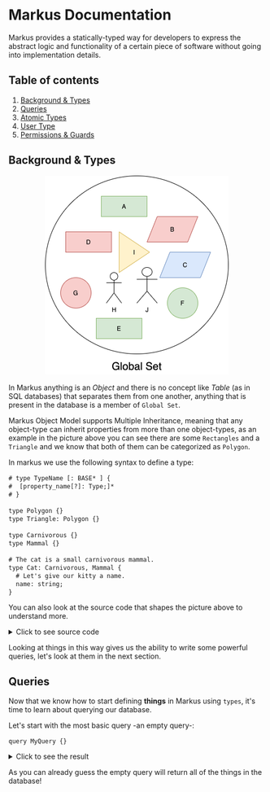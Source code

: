 # Markus Documentation

Markus provides a statically-typed way for developers to express the abstract logic and
functionality of a certain piece of software without going into implementation details.

## Table of contents

1. [Background & Types](#background-&-types)
2. [Queries](#queries)
3. [Atomic Types](#atomic-types)
4. [User Type](#user-type)
5. [Permissions & Guards](#permissions-&-guards)

## Background & Types

<div style="text-align:center"><img src="artifacts/dataset.png" /></div>

In Markus anything is an _Object_ and there is no concept like _Table_ (as in SQL databases)
that separates them from one another, anything that is present in the database is a member of
`Global Set`.

Markus Object Model supports Multiple Inheritance, meaning that any object-type can inherit
properties from more than one object-types, as an example in the picture above you can see
there are some `Rectangles` and a `Triangle` and we know that both of them can be categorized
as `Polygon`.

In markus we use the following syntax to define a type:

```markus
# type TypeName [: BASE* ] {
#  [property_name[?]: Type;]*
# }

type Polygon {}
type Triangle: Polygon {}

type Carnivorous {}
type Mammal {}

# The cat is a small carnivorous mammal.
type Cat: Carnivorous, Mammal {
  # Let's give our kitty a name.
  name: string;
}
```

You can also look at the source code that shapes the picture above to understand more.

<details>
<summary>Click to see source code</summary>

```markus
type Named {
  name: string;
}

type Colored {
  color: string;
}

# `Shape` is `Named` and `Colored`.
type Shape: Named, Colored {}

# We define `Circle` as a shape.
type Circle: Shape {}

type Polygon: Shape {}

type Triangle: Polygon {}

type Quadrilateral: Polygon {}

type Parallelogram: Polygon {}

type Rectangle: Parallelogram {}

type Person: Named {
  height: number;
}

# Data:
# Rectangle(name: "A", color: "green")
# Parallelogram(name: "B", color: "red")
# Parallelogram(name: "C", color: "blue")
# Rectangle(name: "D", color: "red")
# Rectangle(name: "E", color: "green")
# Circle(name: "F", color: "green")
# Circle(name: "G", color: "red")
# Person(name: "H", height: 160)
# Triangle(name: "I", color: "yellow")
# Person(name: "J", height: 185)
```

</details>

Looking at things in this way gives us the ability to write some powerful queries, let's
look at them in the next section.

## Queries

Now that we know how to start defining **things** in Markus using `types`, it's time to learn about
querying our database.

Let's start with the most basic query -an empty query-:

```markus
query MyQuery {}
```

<details>
<summary>Click to see the result</summary>

```ruby
Rectangle(name: "A", color: "green")
Parallelogram(name: "B", color: "red")
Parallelogram(name: "C", color: "blue")
Rectangle(name: "D", color: "red")
Rectangle(name: "E", color: "green")
Circle(name: "F", color: "green")
Circle(name: "G", color: "red")
Person(name: "H", height: 160)
Triangle(name: "I", color: "yellow")
Person(name: "J", height: 185)
```

</details>

As you can already guess the empty query will return all of the things in the database!
